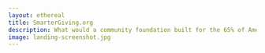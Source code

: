 ```yaml
---
layout: ethereal
title: SmarterGiving.org
description: What would a community foundation built for the 65% of Americans who don't itemize their taxes look like?
image: landing-screenshot.jpg
---
```


